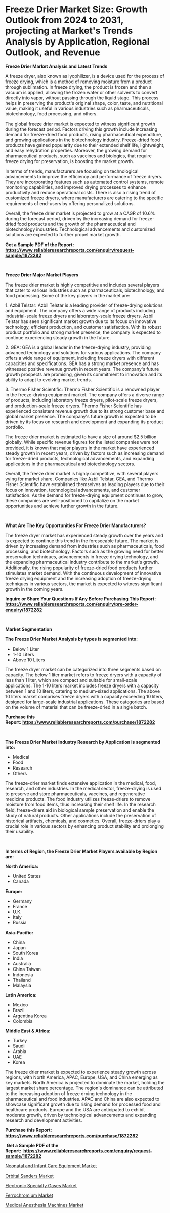 <p><h1>Freeze Drier Market Size: Growth Outlook from 2024 to 2031, projecting at Market's Trends Analysis by Application, Regional Outlook, and Revenue</h1></p><p><strong>Freeze Drier Market Analysis and Latest Trends</strong></p>
<p><p>A freeze dryer, also known as lyophilizer, is a device used for the process of freeze drying, which is a method of removing moisture from a product through sublimation. In freeze drying, the product is frozen and then a vacuum is applied, allowing the frozen water or other solvents to convert directly into vapor, without passing through the liquid stage. This process helps in preserving the product's original shape, color, taste, and nutritional value, making it useful in various industries such as pharmaceuticals, biotechnology, food processing, and others.</p><p>The global freeze drier market is expected to witness significant growth during the forecast period. Factors driving this growth include increasing demand for freeze-dried food products, rising pharmaceutical expenditure, and growing applications in the biotechnology industry. Freeze-dried food products have gained popularity due to their extended shelf life, lightweight, and easy rehydration properties. Moreover, the growing demand for pharmaceutical products, such as vaccines and biologics, that require freeze drying for preservation, is boosting the market growth.</p><p>In terms of trends, manufacturers are focusing on technological advancements to improve the efficiency and performance of freeze dryers. They are incorporating features such as automated control systems, remote monitoring capabilities, and improved drying processes to enhance productivity and reduce operational costs. There is also a rising trend of customized freeze dryers, where manufacturers are catering to the specific requirements of end-users by offering personalized solutions.</p><p>Overall, the freeze drier market is projected to grow at a CAGR of 10.6% during the forecast period, driven by the increasing demand for freeze-dried food products and the growth of the pharmaceutical and biotechnology industries. Technological advancements and customized solutions are expected to further propel market growth.</p></p>
<p><strong>Get a Sample PDF of the Report:&nbsp; <a href="https://www.reliableresearchreports.com/enquiry/request-sample/1872282">https://www.reliableresearchreports.com/enquiry/request-sample/1872282</a></strong></p>
<p>&nbsp;</p>
<p><strong>Freeze Drier Major Market Players</strong></p>
<p><p>The freeze drier market is highly competitive and includes several players that cater to various industries such as pharmaceuticals, biotechnology, and food processing. Some of the key players in the market are:</p><p>1. Azbil Telstar: Azbil Telstar is a leading provider of freeze-drying solutions and equipment. The company offers a wide range of products including industrial-scale freeze dryers and laboratory-scale freeze dryers. Azbil Telstar has seen significant market growth due to its focus on innovative technology, efficient production, and customer satisfaction. With its robust product portfolio and strong market presence, the company is expected to continue experiencing steady growth in the future.</p><p>2. GEA: GEA is a global leader in the freeze-drying industry, providing advanced technology and solutions for various applications. The company offers a wide range of equipment, including freeze dryers with different capacities and specifications. GEA has a strong market presence and has witnessed positive revenue growth in recent years. The company's future growth prospects are promising, given its commitment to innovation and its ability to adapt to evolving market trends.</p><p>3. Thermo Fisher Scientific: Thermo Fisher Scientific is a renowned player in the freeze-drying equipment market. The company offers a diverse range of products, including laboratory freeze dryers, pilot-scale freeze dryers, and production-scale freeze dryers. Thermo Fisher Scientific has experienced consistent revenue growth due to its strong customer base and global market presence. The company's future growth is expected to be driven by its focus on research and development and expanding its product portfolio.</p><p>The freeze drier market is estimated to have a size of around $2.5 billion globally. While specific revenue figures for the listed companies were not provided, it is known that major players in the market have experienced steady growth in recent years, driven by factors such as increasing demand for freeze-dried products, technological advancements, and expanding applications in the pharmaceutical and biotechnology sectors.</p><p>Overall, the freeze drier market is highly competitive, with several players vying for market share. Companies like Azbil Telstar, GEA, and Thermo Fisher Scientific have established themselves as leading players due to their focus on innovation, technological advancements, and customer satisfaction. As the demand for freeze-drying equipment continues to grow, these companies are well-positioned to capitalize on the market opportunities and achieve further growth in the future.</p></p>
<p>&nbsp;</p>
<p><strong>What Are The Key Opportunities For Freeze Drier Manufacturers?</strong></p>
<p><p>The freeze dryer market has experienced steady growth over the years and is expected to continue this trend in the foreseeable future. The market is driven by increasing demand from industries such as pharmaceuticals, food processing, and biotechnology. Factors such as the growing need for better preservation techniques, advancements in freeze drying technology, and the expanding pharmaceutical industry contribute to the market's growth. Additionally, the rising popularity of freeze-dried food products further stimulates market demand. With the continuous development of innovative freeze drying equipment and the increasing adoption of freeze-drying techniques in various sectors, the market is expected to witness significant growth in the coming years.</p></p>
<p><strong>Inquire or Share Your Questions If Any Before Purchasing This Report: <a href="https://www.reliableresearchreports.com/enquiry/pre-order-enquiry/1872282">https://www.reliableresearchreports.com/enquiry/pre-order-enquiry/1872282</a></strong></p>
<p>&nbsp;</p>
<p><strong>Market Segmentation</strong></p>
<p><strong>The Freeze Drier Market Analysis by types is segmented into:</strong></p>
<p><ul><li>Below 1 Liter</li><li>1-10 Liters</li><li>Above 10 Liters</li></ul></p>
<p><p>The freeze dryer market can be categorized into three segments based on capacity. The below 1 liter market refers to freeze dryers with a capacity of less than 1 liter, which are compact and suitable for small-scale applications. The 1-10 liters market includes freeze dryers with a capacity between 1 and 10 liters, catering to medium-sized applications. The above 10 liters market comprises freeze dryers with a capacity exceeding 10 liters, designed for large-scale industrial applications. These categories are based on the volume of material that can be freeze-dried in a single batch.</p></p>
<p><strong>Purchase this Report:&nbsp;<a href="https://www.reliableresearchreports.com/purchase/1872282">https://www.reliableresearchreports.com/purchase/1872282</a></strong></p>
<p>&nbsp;</p>
<p><strong>The Freeze Drier Market Industry Research by Application is segmented into:</strong></p>
<p><ul><li>Medical</li><li>Food</li><li>Research</li><li>Others</li></ul></p>
<p><p>The freeze-drier market finds extensive application in the medical, food, research, and other industries. In the medical sector, freeze-drying is used to preserve and store pharmaceuticals, vaccines, and regenerative medicine products. The food industry utilizes freeze-driers to remove moisture from food items, thus increasing their shelf life. In the research field, freeze-driers aid in biological sample preservation and enable the study of natural products. Other applications include the preservation of historical artifacts, chemicals, and cosmetics. Overall, freeze-driers play a crucial role in various sectors by enhancing product stability and prolonging their usability.</p></p>
<p>&nbsp;</p>
<p><strong>In terms of Region, the Freeze Drier Market Players available by Region are:</strong></p>
<p>
    <p> <strong> North America: </strong>
        <ul>
            <li>United States</li>
            <li>Canada</li>
        </ul>
        </p> 
    <p> <strong> Europe: </strong>
        <ul>
            <li>Germany</li>
            <li>France</li>
            <li>U.K.</li>
            <li>Italy</li>
            <li>Russia</li>
        </ul>
        </p> 
    <p> <strong> Asia-Pacific: </strong>
        <ul>
            <li>China</li>
            <li>Japan</li>
            <li>South Korea</li>
            <li>India</li>
            <li>Australia</li>
            <li>China Taiwan</li>
            <li>Indonesia</li>
            <li>Thailand</li>
            <li>Malaysia</li>
        </ul>
        </p> 
    <p> <strong> Latin America: </strong>
        <ul>
            <li>Mexico</li>
            <li>Brazil</li>
            <li>Argentina Korea</li>
            <li>Colombia</li>
        </ul>
        </p> 
    <p> <strong> Middle East & Africa: </strong>
        <ul>
            <li>Turkey</li>
            <li>Saudi</li>
            <li>Arabia</li>
            <li>UAE</li>
            <li>Korea</li>
        </ul>
    </p>
    </p>
<p><p>The freeze drier market is expected to experience steady growth across regions, with North America, APAC, Europe, USA, and China emerging as key markets. North America is projected to dominate the market, holding the largest market share percentage. The region's dominance can be attributed to the increasing adoption of freeze drying technology in the pharmaceutical and food industries. APAC and China are also expected to showcase significant growth due to rising demand for processed food and healthcare products. Europe and the USA are anticipated to exhibit moderate growth, driven by technological advancements and expanding research and development activities.</p></p>
<p><strong>Purchase this Report: <a href="https://www.reliableresearchreports.com/purchase/1872282">https://www.reliableresearchreports.com/purchase/1872282</a></strong></p>
<p>&nbsp;<strong>Get a Sample PDF of the Report:&nbsp;&nbsp;<a href="https://www.reliableresearchreports.com/enquiry/request-sample/1872282">https://www.reliableresearchreports.com/enquiry/request-sample/1872282</a></strong></p>
<p><strong></strong></p>
<p><p><a href="https://medium.com/@boydsmitham726/neonatal-and-infant-care-equipment-market-the-key-to-successful-business-strategy-forecast-till-3d1bfed6d872">Neonatal and Infant Care Equipment Market</a></p><p><a href="https://github.com/rexevange/Market-Research-Report-List-2/blob/main/orbital-sanders-market.md">Orbital Sanders Market</a></p><p><a href="https://www.linkedin.com/pulse/electronic-specialty-gases-market-share-amp-new-trends-lttfe/">Electronic Specialty Gases Market</a></p><p><a href="https://www.linkedin.com/pulse/ferrochromium-market-size-share-amp-trends-analysis-report-application-h7sbe/">Ferrochromium Market</a></p><p><a href="https://medium.com/@boydsmitham726/decoding-medical-anesthesia-machines-market-metrics-market-share-trends-and-growth-patterns-37085e8c06bc">Medical Anesthesia Machines Market</a></p></p>